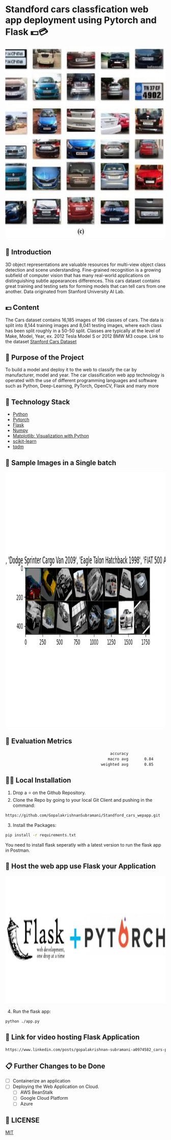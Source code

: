 # Standford cars classfication web app deployment using Pytorch and Flask 💵💳

<p align="center">
  <img width="800" height="600" src="imgs/cars.jpg">
</p>

## 📌 Introduction

3D object representations are valuable resources for multi-view object class detection and scene understanding. Fine-grained recognition is a growing subfield of computer vision that has many real-world applications on distinguishing subtle appearances differences. This cars dataset contains great training and testing sets for forming models that can tell cars from one another. Data originated from Stanford University AI Lab.

## 💵 Content
The Cars dataset contains 16,185 images of 196 classes of cars. The data is split into 8,144 training images and 8,041 testing images, where each class has been split roughly in a 50-50 split. Classes are typically at the level of Make, Model, Year, ex. 2012 Tesla Model S or 2012 BMW M3 coupe.
Link to the dataset [Stanford Cars Dataset](https://www.kaggle.com/datasets/jessicali9530/stanford-cars-dataset)
## 🎯 Purpose of the Project
To build a model and deploy it to the web to classify the car by manufacturer, model and year. The car classification web app technology is operated with the use of different programming languages and software such as Python, Deep-Learning, PyTorch, OpenCV, Flask and many more

## 🏁 Technology Stack

* [Python](https://python.org/)
* [Pytorch](https://pytorch.org/)
* [Flask](https://github.com/pallets/flask)
* [Numpy](https://numpy.org/)
* [Matplotlib: Visualization with Python](https://matplotlib.org/)
* [scikit-learn](https://scikit-learn.org)
* [tqdm](https://github.com/tqdm/tqdm)

## 🎯 Sample Images in a Single batch

<p align="center">
  <img width="800" height="800" src="imgs/single_batch.png">
</p>

## 🎯 Evaluation Metrics

```sh
                                              accuracy                           0.84      8041
                                             macro avg       0.84      0.85      0.84      8041
                                          weighted avg       0.85      0.84      0.84      8041
```

## 🏃‍♂️ Local Installation

1. Drop a ⭐ on the Github Repository. 
2. Clone the Repo by going to your local Git Client and pushing in the command: 

```sh
https://github.com/GopalakrishnanSubramani/Standford_cars_wepapp.git
```
3. Install the Packages: 
```sh
pip install -r requirements.txt
```
You need to install flask seperatly with a latest version to run the flask app in Postman.

## 🎯 Host the web app use Flask your Application

<p align="center">
  <img width="800" height="400" src="imgs/flask.png">
</p>

4. Run the flask app: 
```sh
python ./app.py
```
## 🎯 Link for video hosting Flask Application
 ```sh
https://www.linkedin.com/posts/gopalakrishnan-subramani-a0974582_cars-pytorch-flask-activity-7029108228240121856-yIsP?utm_source=share&utm_medium=member_desktop
```
 
 
## 📋 Further Changes to be Done
- [ ] Containerize an application
- [ ] Deploying the Web Application on Cloud.
     - [ ] AWS BeanStalk
     - [ ] Google Cloud Platform
     - [ ] Azure
     
## 📜 LICENSE

[MIT](https://github.com/git/git-scm.com/blob/main/MIT-LICENSE.txt)
    
